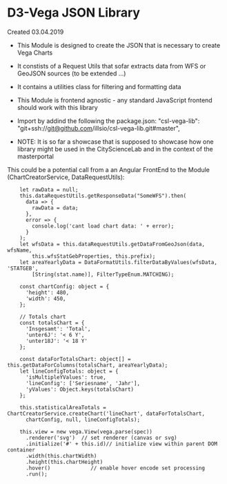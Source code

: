 D3-Vega JSON Library
========

Created 03.04.2019

- This Module is designed to create the JSON that is necessary to create Vega Charts
- It constists of a Request Utils that sofar extracts data from WFS or GeoJSON sources (to be extended ...)
- It contains a utilities class for filtering and formatting data 
- This Module is frontend agnostic - any standard JavaScript frontend should work with this library

- Import by addind the following the package.json:
    "csl-vega-lib": "git+ssh://git@github.com/illsio/csl-vega-lib.git#master",

- NOTE: It is so far a showcase that is supposed to showcase how one library might be used in the CityScienceLab and in the context of the masterportal

This could be a potential call from a an Angular FrontEnd to the Module (ChartCreatorService, DataRequestUtils):

```
    let rawData = null;
    this.dataRequestUtils.getResponseData("SomeWFS").then(
      data => {
        rawData = data;
      },
      error => {
        console.log('cant load chart data: ' + error);
      }
    );
    let wfsData = this.dataRequestUtils.getDataFromGeoJson(data, wfsName, 
        this.wfsStatGebProperties, this.prefix);
    let areaYearlyData = DataFormatUtils.filterDataByValues(wfsData, 'STATGEB', 
        [String(stat.name)], FilterTypeEnum.MATCHING);

    const chartConfig: object = {
      'height': 480,
      'width': 450,
    };

    // Totals chart
    const totalsChart = {
      'Insgesamt': 'Total',
      'unter6J': '< 6 Y',
      'unter18J': '< 18 Y'
    };

    const dataForTotalsChart: object[] = this.getDataForColumns(totalsChart, areaYearlyData);
    let lineConfigTotals: object = {
      'isMultipleYValues': true,
      'lineConfig': ['Seriesname', 'Jahr'],
      'yValues': Object.keys(totalsChart)
    };

    this.statisticalAreaTotals = ChartCreatorService.createChart('lineChart', dataForTotalsChart,
      chartConfig, null, lineConfigTotals);

    this.view = new vega.View(vega.parse(spec))
      .renderer('svg')  // set renderer (canvas or svg)
      .initialize('#' + this.id)// initialize view within parent DOM container
      .width(this.chartWidth)
      .height(this.chartHeight)
      .hover()             // enable hover encode set processing
      .run();
  ```
